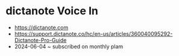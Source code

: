 # dictanote Voice In

* https://dictanote.com
* https://support.dictanote.co/hc/en-us/articles/360040095292-Dictanote-Pro-Guide
* 2024-06-04 ~ subscribed on monthly plam